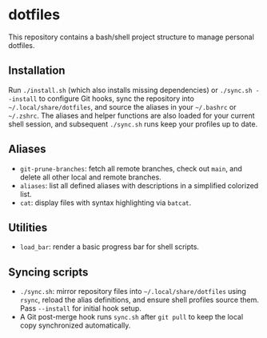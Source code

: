# dotfiles

This repository contains a bash/shell project structure to manage personal dotfiles.

## Installation
Run `./install.sh` (which also installs missing dependencies) or `./sync.sh --install` to configure Git hooks, sync the repository into `~/.local/share/dotfiles`, and source the aliases in your `~/.bashrc` or `~/.zshrc`. The aliases and helper functions are also loaded for your current shell session, and subsequent `./sync.sh` runs keep your profiles up to date.

## Aliases
- `git-prune-branches`: fetch all remote branches, check out `main`, and delete all other local and remote branches.
- `aliases`: list all defined aliases with descriptions in a simplified colorized list.
- `cat`: display files with syntax highlighting via `batcat`.

## Utilities
- `load_bar`: render a basic progress bar for shell scripts.

## Syncing scripts
- `./sync.sh`: mirror repository files into `~/.local/share/dotfiles` using `rsync`, reload the alias definitions, and ensure shell profiles source them. Pass `--install` for initial hook setup.
- A Git post-merge hook runs `sync.sh` after `git pull` to keep the local copy synchronized automatically.
